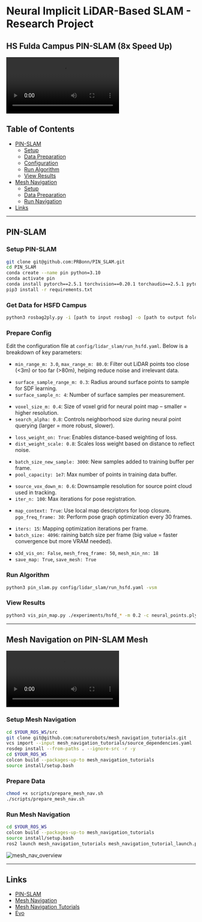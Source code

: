 # Neural Implicit LiDAR-Based SLAM - Research Project

## HS Fulda Campus PIN-SLAM (8x Speed Up)
<video src='https://github.com/user-attachments/assets/68c96a92-838b-49f9-b878-6d1f69a23948'></video>


## Table of Contents

- [PIN-SLAM](#pin-slam)
  - [Setup](#setup-pin-slam)
  - [Data Preparation](#get-data-for-hsfd-campus)
  - [Configuration](#prepare-config)
  - [Run Algorithm](#run-algorithm)
  - [View Results](#view-results)
- [Mesh Navigation](#mesh-navigation-on-pin-slam-mesh)
  - [Setup](#setup-mesh-navigation)
  - [Data Preparation](#prepare-data)
  - [Run Navigation](#run-mesh-navigation)
- [Links](#links)

---

## PIN-SLAM

### Setup PIN-SLAM

```bash
git clone git@github.com:PRBonn/PIN_SLAM.git
cd PIN_SLAM
conda create --name pin python=3.10
conda activate pin
conda install pytorch==2.5.1 torchvision==0.20.1 torchaudio==2.5.1 pytorch-cuda=11.8 -c pytorch -c nvidia
pip3 install -r requirements.txt
```

### Get Data for HSFD Campus

```bash
python3 rosbag2ply.py -i [path to input rosbag] -o [path to output folder] -t [topic name]
```

### Prepare Config

Edit the configuration file at `config/lidar_slam/run_hsfd.yaml`. Below is a breakdown of key parameters:

- `min_range_m: 3.0`, `max_range_m: 80.0`: Filter out LiDAR points too close (<3m) or too far (>80m), helping reduce noise and irrelevant data.

* `surface_sample_range_m: 0.3`: Radius around surface points to sample for SDF learning.
* `surface_sample_n: 4`: Number of surface samples per measurement.

- `voxel_size_m: 0.4`: Size of voxel grid for neural point map – smaller = higher resolution.
- `search_alpha: 0.8`: Controls neighborhood size during neural point querying (larger = more robust, slower).

* `loss_weight_on: True`: Enables distance-based weighting of loss.
* `dist_weight_scale: 0.8`: Scales loss weight based on distance to reflect noise.

- `batch_size_new_sample: 3000`: New samples added to training buffer per frame.
- `pool_capacity: 1e7`: Max number of points in training data buffer.

* `source_vox_down_m: 0.6`: Downsample resolution for source point cloud used in tracking.
* `iter_n: 100`: Max iterations for pose registration.

- `map_context: True`: Use local map descriptors for loop closure.
 `pgo_freq_frame: 30`: Perform pose graph optimization every 30 frames.

* `iters: 15`: Mapping optimization iterations per frame.
* `batch_size: 4096`: raining batch size per frame (big value = faster convergence but more VRAM needed).

- `o3d_vis_on: False`, `mesh_freq_frame: 50`, `mesh_min_nn: 18`
- `save_map: True`, `save_mesh: True`

### Run Algorithm

```bash
python3 pin_slam.py config/lidar_slam/run_hsfd.yaml -vsm
```

### View Results

```bash
python3 vis_pin_map.py ./experiments/hsfd_* -m 0.2 -c neural_points.ply -o mesh_20cm.ply -n 8
```

---

## Mesh Navigation on PIN-SLAM Mesh

<video src='https://github.com/user-attachments/assets/82847474-ac7a-4116-8e5c-aba9a2d2bd32'></video>

### Setup Mesh Navigation

```bash
cd $YOUR_ROS_WS/src
git clone git@github.com:naturerobots/mesh_navigation_tutorials.git
vcs import --input mesh_navigation_tutorials/source_dependencies.yaml
rosdep install --from-paths . --ignore-src -r -y
cd $YOUR_ROS_WS
colcon build --packages-up-to mesh_navigation_tutorials
source install/setup.bash
```

### Prepare Data

```bash
chmod +x scripts/prepare_mesh_nav.sh
./scripts/prepare_mesh_nav.sh
```

### Run Mesh Navigation

```bash
cd $YOUR_ROS_WS
colcon build --packages-up-to mesh_navigation_tutorials
source install/setup.bash
ros2 launch mesh_navigation_tutorials mesh_navigation_tutorial_launch.py world_name:=hsfd
```

![mesh_nav_overview](assets/mesh_nav_overview.png)

---

## Links

- [PIN-SLAM](https://github.com/PRBonn/PIN_SLAM)
- [Mesh Navigation](https://github.com/naturerobots/mesh_navigation)
- [Mesh Navigation Tutorials](https://github.com/naturerobots/mesh_navigation_tutorials)
- [Evo](https://github.com/MichaelGrupp/evo)
